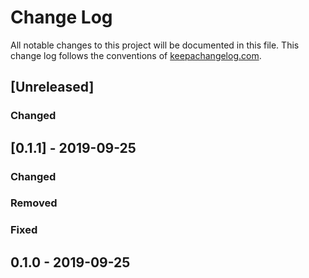 # Change Log
All notable changes to this project will be documented in this file. This change log follows the conventions of [keepachangelog.com](http://keepachangelog.com/).

## [Unreleased]
### Changed

## [0.1.1] - 2019-09-25
### Changed

### Removed

### Fixed

## 0.1.0 - 2019-09-25

